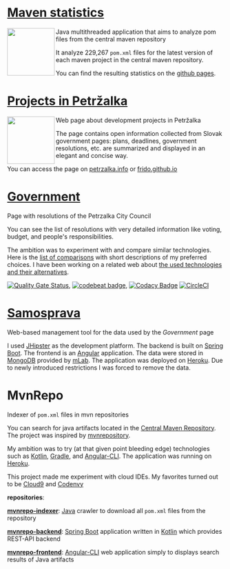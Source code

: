 # [Maven statistics](https://github.com/frido/mvn-statistics)

<p>
  <img align='left' height="110px" src="http://petrzalka.info/mvn-statistics/assets/charts/ciManagement.png">
</p>

Java multithreaded application that aims to analyze pom files from the central maven repository

It analyze 229,267 `pom.xml` files for the latest version of each maven project in the central maven repository. 

You can find the resulting statistics on the [github pages](http://petrzalka.info/mvn-statistics/).

# [Projects in Petržalka](https://github.com/frido/petrzalka-11ty)
<p>
  <img align='left' height="110px" src="http://petrzalka.info/img/logo-m.png">
</p>

Web page about development projects in Petržalka

The page contains open information collected from Slovak government pages: plans, deadlines, government resolutions, etc. are summarized and displayed in an elegant and concise way.

You can access the page on [petrzalka.info](http://petrzalka.info/) or [frido.github.io](https://github.com/frido/frido.github.io)

# [Government](https://github.com/frido/government)

Page with resolutions of the Petrzalka City Council

You can see the list of resolutions with very detailed information like voting, budget, and people's responsibilities.

The ambition was to experiment with and compare similar technologies. Here is the [list of comparisons](https://petrzalka.info/government/) with short descriptions of my preferred choices. I have been working on a related web about [the used technologies and their alternatives](https://petrzalka.info/government-page/).

[![Quality Gate Status](https://sonarcloud.io/api/project_badges/measure?project=frido%3Asamosprava&metric=alert_status)](https://sonarcloud.io/dashboard?id=frido%3Asamosprava), [![codebeat badge](https://codebeat.co/badges/796fdd58-d3cb-4e82-b8a9-7e8765e8b3d8)](https://codebeat.co/projects/github-com-frido-government-master), 
[![Codacy Badge](https://api.codacy.com/project/badge/Grade/f7099cd093f6431eb759942b43f08dce)](https://www.codacy.com/app/frido/government?utm_source=github.com&amp;utm_medium=referral&amp;utm_content=frido/government&amp;utm_campaign=Badge_Grade)
[![CircleCI](https://circleci.com/gh/frido/government.svg?style=svg)](https://circleci.com/gh/frido/government)

# [Samosprava](https://github.com/frido/samosprava)

Web-based management tool for the data used by the *Government* page

I used [JHipster](https://www.jhipster.tech/) as the development platform. The backend is built on [Spring Boot](https://spring.io/projects/spring-boot). The frontend is an [Angular](https://angular.io/) application. The data were stored in [MongoDB](https://www.mongodb.com/) provided by [mLab](https://mlab.com/). The application was deployed on [Heroku](https://www.heroku.com/home#). Due to newly introduced restrictions I was forced to remove the data.

# MvnRepo

Indexer of `pom.xml` files in mvn repositories

You can search for java artifacts located in the [Central Maven Repository](https://repo1.maven.org/maven2/). The project was inspired by [mvnrepository](mvnrepository.com).

My ambition was to try (at that given point bleeding edge) technologies such as [Kotlin](https://kotlinlang.org/), [Gradle](https://gradle.org/), and [Angular-CLI](https://cli.angular.io/). The application was running on [Heroku](https://www.heroku.com/home#).

This project made me experiment with cloud IDEs. My favorites turned out to be [Cloud9](https://aws.amazon.com/cloud9/) and [Codenvy](https://codenvy.com/)

**repositories**:

**[mvnrepo-indexer](https://github.com/frido/mvnrepo-indexer)**: [Java](https://www.java.com/en/) crawler to download all `pom.xml` files from the repository

**[mvnrepo-backend](https://github.com/frido/mvnrepo-backend)**: [Spring Boot](https://spring.io/projects/spring-boot) application written in [Kotlin](https://kotlinlang.org/) which provides REST-API backend

**[mvnrepo-frontend](https://github.com/frido/mvnrepo-frontend)**: [Angular-CLI](https://cli.angular.io/) web application simply to displays search results of Java artifacts
